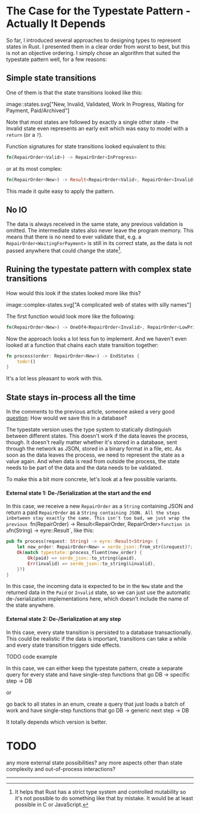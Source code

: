 # The Case for the Typestate Pattern - Actually It Depends

So far, I introduced several approaches to designing types to represent states in Rust.
I presented them in a clear order from worst to best, but this is not an objective ordering.
I simply chose an algorithm that suited the typestate pattern well, for a few reasons:

## Simple state transitions

One of them is that the state transitions looked like this:

image::states.svg["New, Invalid, Validated, Work In Progress, Waiting for Payment, Paid/Archived"]

Note that most states are followed by exactly a single other state - the Invalid state even represents an early exit which was easy to model with a `return` (or a `?`).

Function signatures for state transitions looked equivalent to this:

```rust
fn(RepairOrder<Valid>) -> RepairOrder<InProgress>
```

or at its most complex:

```rust
fn(RepairOrder<New>) -> Result<RepairOrder<Valid>, RepairOrder<Invalid>>
```

This made it quite easy to apply the pattern.

## No IO

The data is always received in the same state, any previous validation is omitted.
The intermediate states also never leave the program memory.
This means that there is no need to ever validate that, e.g. a `RepairOrder<WaitingForPayment>` is still in its correct state, as the data is not passed anywhere that could change the state[^immutable-language].

## Ruining the typestate pattern with complex state transitions

How would this look if the states looked more like this?
 
image::complex-states.svg["A complicated web of states with silly names"]

The first function would look more like the following:

```rust
fn(RepairOrder<New>) -> OneOf4<RepairOrder<Invalid>, RepairOrder<LowPriority>, RepairOrder<HighPriority>, RepairOrder<AprilFools>>
```

Now the approach looks a lot less fun to implement.
And we haven't even looked at a function that chains each state transition together:

```rust
fn process(order: RepairOrder<New>) -> EndStates {
    todo!()
}
```

It's a lot less pleasant to work with this.

## State stays in-process all the time

In the comments to the previous article, someone asked a very good [question](https://www.reddit.com/r/rust/comments/m7nox4/the_case_for_the_typestate_pattern_the_typestate/grf0sle/?utm_source=reddit&utm_medium=web2x&context=3):
How would we save this in a database?

The typestate version uses the type system to statically distinguish between different states.
This doesn't work if the data leaves the process, though.
It doesn't really matter whether it's stored in a database, sent through the network as JSON, stored in a binary format in a file, etc.
As soon as the data leaves the process, we need to represent the state as a value again.
And when data is read from outside the process, the state needs to be part of the data and the data needs to be validated.

To make this a bit more concrete, let's look at a few possible variants.

#### External state 1: De-/Serialization at the start and the end

In this case, we receive a new `RepairOrder` as a `String` containing JSON and return a paid `RepairOrder` as a `String containing JSON.
All the steps inbetween stay exactly the same.
This isn't too bad, we just wrap the previous `fn(RepairOrder<New>) -> Result<RepairOrder<Paid>, RepairOrder<Invalid>>` function in a `fn(String) -> eyre::Result<String>`, like this:

```rust
pub fn process(request: String) -> eyre::Result<String> {
    let new_order: RepairOrder<New> = serde_json::from_str(&request)?;
    Ok(match typestate::process_fluent(new_order) {
        Ok(paid) => serde_json::to_string(&paid),
        Err(invalid) => serde_json::to_string(&invalid),
    }?)
}
```

In this case, the incoming data is expected to be in the `New` state and the returned data in the `Paid` or `Invalid` state, so we can just use the automatic de-/serialization implementations here, which doesn't include the name of the state anywhere.

#### External state 2: De-/Serialization at any step

In this case, every state transition is persisted to a database transactionally.
This could be realistic if the data is important, transitions can take a while and every state transition triggers side effects.

TODO code example

In this case, we can either keep the typestate pattern, create a separate query for every state and have single-step functions that go DB -> specific step -> DB

or 

go back to all states in an enum, create a query that just loads a batch of work and have single-step functions that go DB -> generic next step -> DB

It totally depends which version is better.


# TODO

any more external state possibilities?
any more aspects other than state complexity and out-of-process interactions?

----

[^immutable-language]: It helps that Rust has a strict type system and controlled mutability so it's not possible to do something like that by mistake.
It would be at least possible in C or JavaScript.
